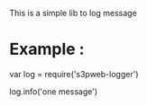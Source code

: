 This is a simple lib to log message

# Example :

var log = require('s3pweb-logger')

log.info('one message')